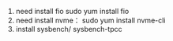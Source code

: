 1. need install fio
sudo yum install fio
2. need install nvme：
sudo yum install nvme-cli 
3. install sysbench/ sysbench-tpcc


